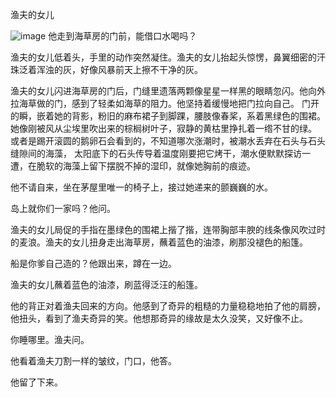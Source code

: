  渔夫的女儿

 ![image](http://img.bugu.18183.com/183acg/img/content/2016/07/1469505255-3298c9.jpg)
 他走到海草房的门前，能借口水喝吗？

 渔夫的女儿低着头，手里的动作突然凝住。渔夫的女儿抬起头惊愣，鼻翼细密的汗珠泛着浑浊的灰，好像风暴前天上擦不干净的灰。

 渔夫的女儿闪进海草房的门后，门缝里遗落两颗像星星一样黑的眼睛忽闪。他向外拉海草做的门，感到了轻柔如海草的阻力。他坚持着缓慢地把门拉向自己。
 门开的瞬，嵌着她的背影，粉旧的麻布裙子到脚踝，腰肢像春桨，系着黑绿色的围裙。
 她像刚被风从尘埃里吹出来的棕榈树叶子，寂静的黄枯里挣扎着一绺不甘的绿。
 或者是踢开滚圆的鹅卵石会看到的，不知道哪次涨潮时，被潮水丢弃在石头与石头缝隙间的海藻，
 太阳底下的石头传导着温度刚要把它烤干，潮水便默默探访一遭，在脆软的海藻上留下摆脱不掉的湿印，就像她胸前的痕迹。

 他不请自来，坐在茅屋里唯一的椅子上，接过她递来的颤巍巍的水。

 岛上就你们一家吗？他问。

 渔夫的女儿局促的手指在墨绿色的围裙上揩了揩，连带胸部丰腴的线条像风吹过时的麦浪。渔夫的女儿扭身走出海草房，蘸着蓝色的油漆，刷那没褪色的船篷。

 船是你爹自己造的？他跟出来，蹲在一边。

 渔夫的女儿蘸着蓝色的油漆，刷蓝得泛汪的船篷。

 他的背正对着渔夫回来的方向。他感到了奇异的粗糙的力量稳稳地拍了他的肩膀，他扭头，看到了渔夫奇异的笑。他想那奇异的缘故是太久没笑，又好像不止。

 你睡哪里。渔夫问。

 他看着渔夫刀割一样的皱纹，门口，他答。

 他留了下来。
